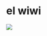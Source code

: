 # el wiwi
<img src="https://cdn-raw.modrinth.com/data/uIeI31aK/fc3486fa311d41a3d5e000297cbbf3f1eca63ae4.jpeg"></img>
